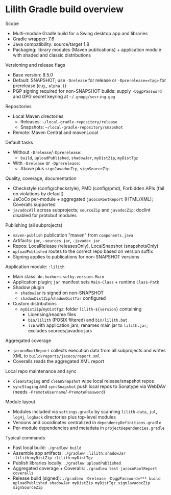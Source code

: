 # Lilith Gradle build overview

Scope
- Multi-module Gradle build for a Swing desktop app and libraries
- Gradle wrapper: 7.6
- Java compatibility: source/target 1.8
- Packaging: library modules (Maven publications) + application module with shaded and classic distributions

Versioning and release flags
- Base version: 8.5.0
- Default: SNAPSHOT; use `-Drelease` for release or `-Dprerelease=<tag>` for prerelease (e.g., `alpha.1`)
- PGP signing required for non-SNAPSHOT builds: supply `-DpgpPassword` and GPG secret keyring at `~/.gnupg/secring.gpg`

Repositories
- Local Maven directories
  - Releases: `~/local-gradle-repository/release`
  - Snapshots: `~/local-gradle-repository/snapshot`
- Remote: Maven Central and mavenLocal

Default tasks
- Without `-Drelease`/`-Dprerelease`:
  - `build`, `uploadPublished`, `shadowJar`, `myDistZip`, `myDistTgz`
- With `-Drelease` or `-Dprerelease`:
  - Above plus `signJavadocZip`, `signSourceZip`

Quality, coverage, documentation
- Checkstyle (config/checkstyle), PMD (config/pmd), Forbidden APIs (fail on violations by default)
- JaCoCo per-module + aggregated `jacocoRootReport` (HTML/XML); Coveralls supported
- `javadocAll` across subprojects; `sourceZip` and `javadocZip`; doclint disabled for protobuf modules

Publishing (all subprojects)
- `maven-publish` publication "maven" from `components.java`
- Artifacts: `jar`, `-sources.jar`, `-javadoc.jar`
- Repos: LocalRelease (releasesOnly), LocalSnapshot (snapshotsOnly)
- `uploadPublished` routes to the correct repo based on version suffix
- Signing applies to publications for non-SNAPSHOT versions

Application module: `:lilith`
- Main class: `de.huxhorn.sulky.version.Main`
- Application plugin; `jar` manifest sets `Main-Class` + runtime `Class-Path`
- Shadow plugin
  - `shadowJar` is signed on non-SNAPSHOT
  - `shadowDistZip`/`shadowDistTar` configured
- Custom distributions
  - `myDistZip`/`myDistTgz`: folder `lilith-${version}` containing
    - Licensing/readme files
    - `bin/lilith` (POSIX filtered) and `bin/lilith.bat`
    - `lib` with application jars; renames main jar to `lilith.jar`; excludes sources/javadoc jars

Aggregated coverage
- `jacocoRootReport` collects execution data from all subprojects and writes XML to `build/reports/jacoco/report.xml`
- Coveralls reads the aggregated XML report

Local repo maintenance and sync
- `cleanStaging` and `cleanSnapshot` wipe local release/snapshot repos
- `syncStaging` and `syncSnapshot` push local repos to Sonatype via WebDAV (needs `-PremoteUsername`/`-PremotePassword`)

Module layout
- Modules included via `settings.gradle` by scanning `lilith-data`, `jul`, `log4j`, `logback` directories plus top-level modules
- Versions and coordinates centralized in `dependencyDefinitions.gradle`
- Per-module dependencies and metadata in `projectDependencies.gradle`

Typical commands
- Fast local build: `./gradlew build`
- Assemble app artifacts: `./gradlew :lilith:shadowJar :lilith:myDistZip :lilith:myDistTgz`
- Publish libraries locally: `./gradlew uploadPublished`
- Aggregated coverage + Coveralls: `./gradlew test jacocoRootReport coveralls`
- Release build (signed): `./gradlew -Drelease -DpgpPassword=*** build uploadPublished shadowJar myDistZip myDistTgz signJavadocZip signSourceZip`
